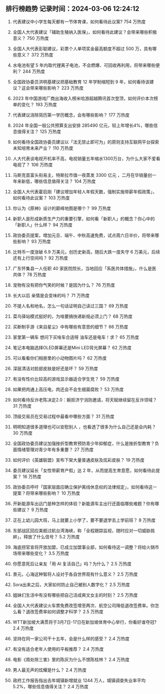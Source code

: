 
## 排行榜趋势 记录时间：2024-03-06 12:24:12
  
  1. 代表建议中小学生每天都有一节体育课，如何看待此议案? 754 万热度
    
  2. 全国人大代表建议「辅助生殖纳入医保」，如何看待此建议？会带来哪些积极意义？ 750 万热度
    
  3. 全国人大代表彭聪建议，彩票个人单项奖金最高额度不超过 500 万，具有哪些意义？ 372 万热度
    
  4. 水电池有望 5 年内取代锂离子电池，不会燃爆、可回收再利用，将带来哪些便利？ 244 万热度
    
  5. 全国政协委员洪明基建议把基础教育 12 年学制缩短到 9 年，如何看待该建议？这会带来哪些影响？ 223 万热度
    
  6. 2023 年中国游戏厂商出海收入榜米哈游超越腾讯首次登顶，如何评价本次榜单的变化？ 193 万热度
    
  7. 代表建议消除简历第一学历概念，会有哪些影响？ 177 万热度
    
  8. 2024 年全国一般公共预算支出安排 285490 亿元，较上年增长4%，哪些信息值得关注？ 125 万热度
    
  9. 如何看待全国政协委员建议以「法无禁止即可为」的原则支持互联网平台探索未知培育未来产业？ 110 万热度
    
  10. 人大代表谈电视开机率不高，电视销量五年缩水1300万台，为什么大家不爱看电视了？ 106 万热度
    
  11. 马斯克首富头衔易主，特斯拉市值一夜蒸发 3300 亿元 ，二月在华销量创一年来新低，哪些信息值得关注？ 104 万热度
    
  12. 全国人大代表霍启刚「建议增加年轻人年假天数，强制实施带薪年假政策」，如何看待此议案？ 103 万热度
    
  13. 你认为《原神》设计的巅峰地图是哪个？ 99 万热度
    
  14. 新职人是形成新质生产力的重要引擎，如何看「新职人」的概念？你心中的「新职人」什么样？ 94 万热度
    
  15. 政协委员提案，增加元旦、端午、中秋高速免费，试点周六日半价，将带来哪些影响？ 93 万热度
    
  16. 比特币一度涨破 6.9 万美元，创历史新高，随后大跌一度失守 6 万美元，后续还有上行空间吗？ 92 万热度
    
  17. 广东怀集县一人任职 40 家医院院长，当地回应「系医共体措施」，什么是医共体？ 78 万热度
    
  18. 宠物有没有把你气笑的时候？是因为什么？ 76 万热度
    
  19. 长大以后 亲情是会变味的吗？ 71 万热度
    
  20. 不提人名和地名，怎么一句话证明自己读过三国？ 69 万热度
    
  21. 菜鸟驿站模式挺好的，为啥要搞快递新规必须上门？ 68 万热度
    
  22. 买断制手游《来自星尘》中有哪些有意思的细节？ 66 万热度
    
  23. 家里第一辆车 想问下买啥车合适呀 油车还是电车！求？ 65 万热度
    
  24. 笔记本电脑选择OLED屏幕还是Mini LED背光屏幕？ 62 万热度
    
  25. 可以看看你们相册里的小动物图片吗？ 62 万热度
    
  26. 深层清洁对脸部皮肤是好还是坏？ 59 万热度
    
  27. 有没有性价比较高的游戏显示器适合学生党？ 59 万热度
    
  28. 如果把肉通上高压电，肉还会不会生细菌腐败？ 53 万热度
    
  29. 如何看待反诈老陈决定2.0：婉拒济宁消防邀请，将天赋继续留在反诈领域？ 31 万热度
    
  30. 顶级交易员在交易过程中最看中哪些方面？ 31 万热度
    
  31. 明明知道很多道理也可以安慰别人 ，也看透了很多为什么自己还是会内耗？ 30 万热度
    
  32. 全国政协委员建议加强挫折型教育预防青少年抑郁症，什么是挫折型教育？负面情绪管理对青少年有多重要？ 27 万热度
    
  33. 如何评价《英雄联盟》宣布下架大量普通皮肤及炫彩皮肤？ 19 万热度
    
  34. 委员建议延长「女性带薪育产假」达 2 年，从而提高生育意愿，如何看待此提案？ 16 万热度
    
  35. 政协委员呼吁「国家层面应确立保护离线休息权的法律规定」，如何看待这一提案？将带来哪些影响？ 10 万热度
    
  36. 开新能源车出远门是种怎样的体验？新能源车主出行还面临哪些难题？你有哪些建议？ 9 万热度
    
  37. 正在上幼儿园大班，马上就要上小学了，要不要退学去上学前班？ 8 万热度
    
  38. 东部战区回应美舰过航台湾海峡，称「全程跟踪监视，随时应对一切威胁挑衅」，释放了什么信号？ 5.2 万热度
    
  39. 海底捞官宣将开放加盟，已成立加盟事业部，如何看待这一调整？将给火锅市场带来哪些变化？ 3.5 万热度
    
  40. 你愿意死后让亲友「用 AI 复活自己」吗？为什么？ 2.5 万热度
    
  41. 景元，心海这种智将人设对于各自世界观有什么意义？ 2.5 万热度
    
  42. Sora出来之后，大家如何防止自己被别人数字化？ 2.5 万热度
    
  43. 姐妹们生活中有没有哪些把自己活成爽文女主的时刻？ 2.5 万热度
    
  44. 全国人大代表建议火车票免费改签增至两次、航空公司降低退改签费率。你怎么看？退改签费率如何调整才科学？ 2.5 万热度
    
  45. WTT新加坡大满贯将于3月7日-17日在新加坡体育中心举行，你看好谁夺冠? 2.4 万热度
    
  46. 坚持在同一家公司干十五年，会是什么样的感受？ 2.4 万热度
    
  47. 有没有适合老年人使用的平板推荐？ 2.4 万热度
    
  48. 电影《周处除三害》里的陈灰为什么不恨陈桂林？ 2.4 万热度
    
  49. 男人最无声的炫耀是什么？ 2.4 万热度
    
  50. 政府工作报告指出去年城镇新增就业 1244 万人，城镇调查失业率平均 5.2%，哪些信息值得关注？ 2.4 万热度
    